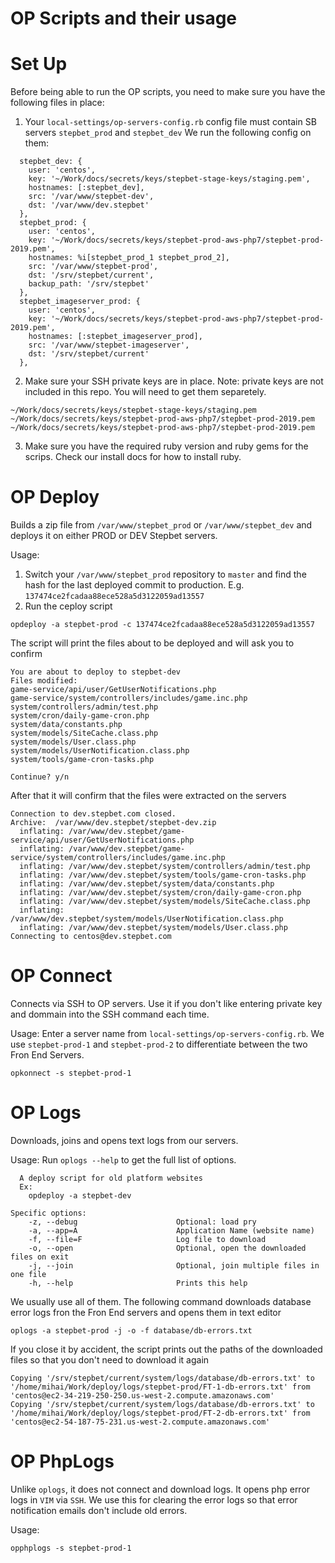 # OP Scripts and their usage

# Set Up
Before being able to run the OP scripts, you need to make sure you have the following files in place:
1. Your `local-settings/op-servers-config.rb` config file must contain SB servers `stepbet_prod` and `stepbet_dev`
We run the following config on them:
```
  stepbet_dev: {
    user: 'centos',
    key: '~/Work/docs/secrets/keys/stepbet-stage-keys/staging.pem',
    hostnames: [:stepbet_dev],
    src: '/var/www/stepbet-dev',
    dst: '/var/www/dev.stepbet'
  },
  stepbet_prod: {
    user: 'centos',
    key: '~/Work/docs/secrets/keys/stepbet-prod-aws-php7/stepbet-prod-2019.pem',
    hostnames: %i[stepbet_prod_1 stepbet_prod_2],
    src: '/var/www/stepbet-prod',
    dst: '/srv/stepbet/current',
    backup_path: '/srv/stepbet'
  },
  stepbet_imageserver_prod: {
    user: 'centos',
    key: '~/Work/docs/secrets/keys/stepbet-prod-aws-php7/stepbet-prod-2019.pem',
    hostnames: [:stepbet_imageserver_prod],
    src: '/var/www/stepbet-imageserver',
    dst: '/srv/stepbet/current'
  },
```
2. Make sure your SSH private keys are in place. Note: private keys are not included in this repo. You will need to get them separetely.
```
~/Work/docs/secrets/keys/stepbet-stage-keys/staging.pem
~/Work/docs/secrets/keys/stepbet-prod-aws-php7/stepbet-prod-2019.pem
~/Work/docs/secrets/keys/stepbet-prod-aws-php7/stepbet-prod-2019.pem
```
3. Make sure you have the required ruby version and ruby gems for the scrips. Check our install docs for how to install ruby.




# OP Deploy
Builds a zip file from `/var/www/stepbet_prod` or `/var/www/stepbet_dev` and deploys it on either PROD or DEV Stepbet servers.

Usage:
1. Switch your `/var/www/stepbet_prod` repository to `master` and find the hash for the last deployed commit to production. E.g. `137474ce2fcadaa88ece528a5d3122059ad13557`
2. Run the ceploy script
```
opdeploy -a stepbet-prod -c 137474ce2fcadaa88ece528a5d3122059ad13557
```
The script will print the files about to be deployed and will ask you to confirm 
```
You are about to deploy to stepbet-dev
Files modified:
game-service/api/user/GetUserNotifications.php
game-service/system/controllers/includes/game.inc.php
system/controllers/admin/test.php
system/cron/daily-game-cron.php
system/data/constants.php
system/models/SiteCache.class.php
system/models/User.class.php
system/models/UserNotification.class.php
system/tools/game-cron-tasks.php

Continue? y/n

```
After that it will confirm that the files were extracted on the servers
```
Connection to dev.stepbet.com closed.
Archive:  /var/www/dev.stepbet/stepbet-dev.zip
  inflating: /var/www/dev.stepbet/game-service/api/user/GetUserNotifications.php  
  inflating: /var/www/dev.stepbet/game-service/system/controllers/includes/game.inc.php  
  inflating: /var/www/dev.stepbet/system/controllers/admin/test.php  
  inflating: /var/www/dev.stepbet/system/tools/game-cron-tasks.php  
  inflating: /var/www/dev.stepbet/system/data/constants.php  
  inflating: /var/www/dev.stepbet/system/cron/daily-game-cron.php  
  inflating: /var/www/dev.stepbet/system/models/SiteCache.class.php  
  inflating: /var/www/dev.stepbet/system/models/UserNotification.class.php  
  inflating: /var/www/dev.stepbet/system/models/User.class.php  
Connecting to centos@dev.stepbet.com

```

# OP Connect
Connects via SSH to OP servers. Use it if you don't like entering private key and dommain into the SSH command each time.

Usage:
Enter a server name from `local-settings/op-servers-config.rb`. We use `stepbet-prod-1` and `stepbet-prod-2` to differentiate between the two Fron End Servers.
```
opkonnect -s stepbet-prod-1
```

# OP Logs
Downloads, joins and opens text logs from our servers.

Usage:
Run `oplogs --help` to get the full list of options.
```
  A deploy script for old platform websites
  Ex:
    opdeploy -a stepbet-dev

Specific options:
    -z, --debug                      Optional: load pry
    -a, --app=A                      Application Name (website name)
    -f, --file=F                     Log file to download
    -o, --open                       Optional, open the downloaded files on exit
    -j, --join                       Optional, join multiple files in one file
    -h, --help                       Prints this help
```
We usually use all of them. The following command downloads database error logs fron the Fron End servers and opens them in text editor
```
oplogs -a stepbet-prod -j -o -f database/db-errors.txt
```

If you close it by accident, the script prints out the paths of the downloaded files so that you don't need to download it again
```
Copying '/srv/stepbet/current/system/logs/database/db-errors.txt' to '/home/mihai/Work/deploy/logs/stepbet-prod/FT-1-db-errors.txt' from 'centos@ec2-34-219-250-250.us-west-2.compute.amazonaws.com'
Copying '/srv/stepbet/current/system/logs/database/db-errors.txt' to '/home/mihai/Work/deploy/logs/stepbet-prod/FT-2-db-errors.txt' from 'centos@ec2-54-187-75-231.us-west-2.compute.amazonaws.com'

```


# OP PhpLogs
Unlike `oplogs`, it does not connect and download logs. It opens php error logs in `VIM` via `SSH`. We use this for clearing the error logs so that error notification emails don't include old errors.

Usage: 
```
opphplogs -s stepbet-prod-1
```






